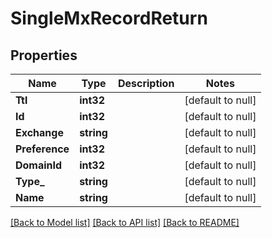 # SingleMxRecordReturn

## Properties
Name | Type | Description | Notes
------------ | ------------- | ------------- | -------------
**Ttl** | **int32** |  | [default to null]
**Id** | **int32** |  | [default to null]
**Exchange** | **string** |  | [default to null]
**Preference** | **int32** |  | [default to null]
**DomainId** | **int32** |  | [default to null]
**Type_** | **string** |  | [default to null]
**Name** | **string** |  | [default to null]

[[Back to Model list]](../README.md#documentation-for-models) [[Back to API list]](../README.md#documentation-for-api-endpoints) [[Back to README]](../README.md)


